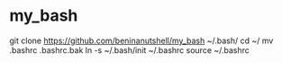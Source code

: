 # my_bash

  git clone https://github.com/beninanutshell/my_bash ~/.bash/
  cd ~/
  mv .bashrc .bashrc.bak
  ln -s ~/.bash/init ~/.bashrc
  source ~/.bashrc
